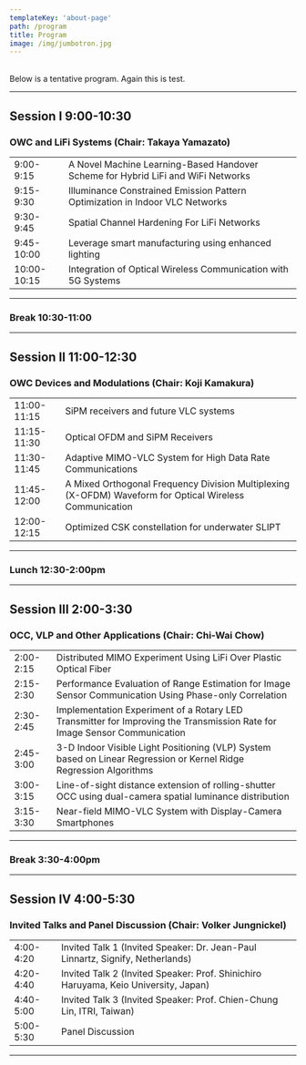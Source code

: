```yaml
---
templateKey: 'about-page'
path: /program
title: Program
image: /img/jumbotron.jpg
---
```

<br>Below is a tentative program. Again this is test.<br>

-------------
## Session I 9:00-10:30
### OWC and LiFi Systems (Chair: Takaya Yamazato)
| | | 
|---|-----------|
|9:00-9:15 | A Novel Machine Learning-Based Handover Scheme for Hybrid LiFi and WiFi Networks|
|9:15-9:30|Illuminance Constrained Emission Pattern Optimization in Indoor VLC Networks|
|9:30-9:45|Spatial Channel Hardening For LiFi Networks|
|9:45-10:00|Leverage smart manufacturing using enhanced lighting|
|10:00-10:15|Integration of Optical Wireless Communication with 5G Systems|
------------

### Break 10:30-11:00

------------

## Session II 11:00-12:30
### OWC Devices and Modulations (Chair: Koji Kamakura)

|  |  |
|---|----------|
|11:00-11:15|SiPM receivers and future VLC systems|
|11:15-11:30|Optical OFDM and SiPM Receivers|
|11:30-11:45|Adaptive MIMO-VLC System for High Data Rate Communications|
|11:45-12:00|A Mixed Orthogonal Frequency Division Multiplexing (X-OFDM) Waveform for Optical Wireless Communication
|12:00-12:15|Optimized CSK constellation for underwater SLIPT|
----------------

### Lunch 12:30-2:00pm

----------------

## Session III 2:00-3:30
### OCC, VLP and Other Applications (Chair: Chi-Wai Chow)

|  |  |
|--|--|
|2:00-2:15|Distributed MIMO Experiment Using LiFi Over Plastic Optical Fiber|
|2:15-2:30|Performance Evaluation of Range Estimation for Image Sensor Communication Using Phase-only Correlation|
|2:30-2:45|Implementation Experiment of a Rotary LED Transmitter for Improving the Transmission Rate for Image Sensor Communication|
|2:45-3:00|3-D Indoor Visible Light Positioning (VLP) System based on Linear Regression or Kernel Ridge Regression Algorithms|
|3:00-3:15|Line-of-sight distance extension of rolling-shutter OCC using dual-camera spatial luminance distribution|
|3:15-3:30|Near-field MIMO-VLC System with Display-Camera Smartphones|
---------------

### Break 3:30-4:00pm

---------------

## Session IV 4:00-5:30
### Invited Talks and Panel Discussion (Chair: Volker Jungnickel)

|  |  |
|--|--|
|4:00-4:20|Invited Talk 1 (Invited Speaker: Dr. Jean-Paul Linnartz, Signify, Netherlands)|
|4:20-4:40|Invited Talk 2 (Invited Speaker: Prof. Shinichiro Haruyama, Keio University, Japan)|
|4:40-5:00|Invited Talk 3 (Invited Speaker: Prof. Chien-Chung Lin, ITRI, Taiwan)|
|5:00-5:30|Panel Discussion|
------------------------